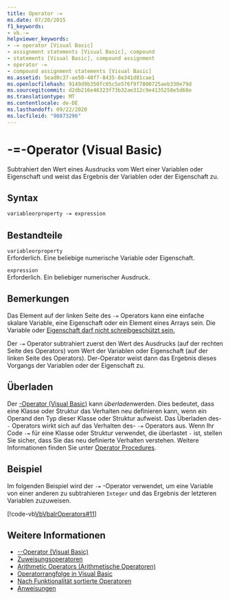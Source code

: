 ```yaml
---
title: Operator -=
ms.date: 07/20/2015
f1_keywords:
- vb.-=
helpviewer_keywords:
- -= operator [Visual Basic]
- assignment statements [Visual Basic], compound
- statements [Visual Basic], compound assignment
- operator -=
- compound assignment statements [Visual Basic]
ms.assetid: 5ead0c37-ae50-48f7-8435-8e341d81cae1
ms.openlocfilehash: 9149d9b350fc05c5e576f9f7800725aeb330e79d
ms.sourcegitcommit: d2db216e46323f73b32ae312c9e4135258e5d68e
ms.translationtype: MT
ms.contentlocale: de-DE
ms.lasthandoff: 09/22/2020
ms.locfileid: "90873296"
---
```

# <a name="--operator-visual-basic"></a>-=-Operator (Visual Basic)

Subtrahiert den Wert eines Ausdrucks vom Wert einer Variablen oder Eigenschaft und weist das Ergebnis der Variablen oder der Eigenschaft zu.  
  
## <a name="syntax"></a>Syntax  
  
```vb  
variableorproperty -= expression  
```  
  
## <a name="parts"></a>Bestandteile  

 `variableorproperty`  
 Erforderlich. Eine beliebige numerische Variable oder Eigenschaft.  
  
 `expression`  
 Erforderlich. Ein beliebiger numerischer Ausdruck.  
  
## <a name="remarks"></a>Bemerkungen  

 Das Element auf der linken Seite des `-=` Operators kann eine einfache skalare Variable, eine Eigenschaft oder ein Element eines Arrays sein. Die Variable oder [Eigenschaft darf nicht schreibgeschützt sein.](../modifiers/readonly.md)  
  
 Der `-=` Operator subtrahiert zuerst den Wert des Ausdrucks (auf der rechten Seite des Operators) vom Wert der Variablen oder Eigenschaft (auf der linken Seite des Operators). Der-Operator weist dann das Ergebnis dieses Vorgangs der Variablen oder der Eigenschaft zu.  
  
## <a name="overloading"></a>Überladen  

 Der [-Operator (Visual Basic)](subtraction-operator.md) kann *überladen*werden. Dies bedeutet, dass eine Klasse oder Struktur das Verhalten neu definieren kann, wenn ein Operand den Typ dieser Klasse oder Struktur aufweist. Das Überladen des- `-` Operators wirkt sich auf das Verhalten des- `-=` Operators aus. Wenn Ihr Code `-=` für eine Klasse oder Struktur verwendet, die überlastet `-` ist, stellen Sie sicher, dass Sie das neu definierte Verhalten verstehen. Weitere Informationen finden Sie unter [Operator Procedures](../../programming-guide/language-features/procedures/operator-procedures.md).  
  
## <a name="example"></a>Beispiel  

 Im folgenden Beispiel wird der `-=` -Operator verwendet, um eine Variable von einer anderen zu subtrahieren `Integer` und das Ergebnis der letzteren Variablen zuzuweisen.  
  
 [!code-vb[VbVbalrOperators#11](~/samples/snippets/visualbasic/VS_Snippets_VBCSharp/VbVbalrOperators/VB/Class1.vb#11)]  
  
## <a name="see-also"></a>Weitere Informationen

- [--Operator (Visual Basic)](subtraction-operator.md)
- [Zuweisungsoperatoren](assignment-operators.md)
- [Arithmetic Operators (Arithmetische Operatoren)](arithmetic-operators.md)
- [Operatorrangfolge in Visual Basic](operator-precedence.md)
- [Nach Funktionalität sortierte Operatoren](operators-listed-by-functionality.md)
- [Anweisungen](../../programming-guide/language-features/statements.md)
